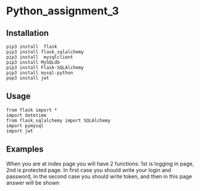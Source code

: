 # Python_assignment_3

<h2>Installation</h2>

```
pip3 install  flask
pip3 install flask_sqlalchemy
pip3 install  mysqlclient
pip3 install MySQLdb
pip3 install Flask-SQLAlchemy
pip3 install mysql-python
pop3 install jwt
```

<h2>Usage </h2>

```
from flask import *
import datetime
from flask_sqlalchemy import SQLAlchemy
import pymysql
import jwt
```

<h2>Examples</h2>
When you are at index page you will have 2 functions: 1st is logging in page, 2nd is protected page.
In first case you should write your login and password, in the second case you should write token, and then in this page answer will be shown
